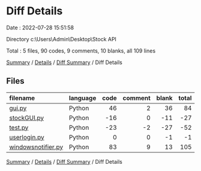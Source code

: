 # Diff Details

Date : 2022-07-28 15:51:58

Directory c:\\Users\\Admin\\Desktop\\Stock API

Total : 5 files,  90 codes, 9 comments, 10 blanks, all 109 lines

[Summary](results.md) / [Details](details.md) / [Diff Summary](diff.md) / Diff Details

## Files
| filename | language | code | comment | blank | total |
| :--- | :--- | ---: | ---: | ---: | ---: |
| [gui.py](/gui.py) | Python | 46 | 2 | 36 | 84 |
| [stockGUI.py](/stockGUI.py) | Python | -16 | 0 | -11 | -27 |
| [test.py](/test.py) | Python | -23 | -2 | -27 | -52 |
| [userlogin.py](/userlogin.py) | Python | 0 | 0 | -1 | -1 |
| [windowsnotifier.py](/windowsnotifier.py) | Python | 83 | 9 | 13 | 105 |

[Summary](results.md) / [Details](details.md) / [Diff Summary](diff.md) / Diff Details